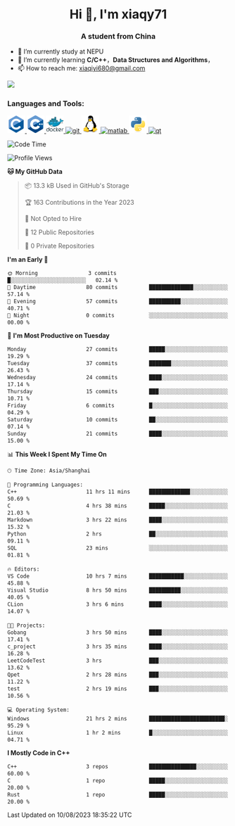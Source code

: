 <h1 align="center">Hi 👋, I'm xiaqy71</h1>
<h3 align="center">A student from China</h3>

- 🔭 I’m currently study at NEPU
- 🌱 I’m currently learning **C/C++**，**Data Structures and Algorithms**，
- 📫 How to reach me: xiaqiyi680@gmail.com

![](https://github-readme-stats.vercel.app/api?username=xiaqy71)

<h3 align="left">Languages and Tools:</h3>
<p align="left"> <a href="https://www.cprogramming.com/" target="_blank" rel="noreferrer"> <img src="https://raw.githubusercontent.com/devicons/devicon/master/icons/c/c-original.svg" alt="c" width="40" height="40"/> </a> <a href="https://www.w3schools.com/cpp/" target="_blank" rel="noreferrer"> <img src="https://raw.githubusercontent.com/devicons/devicon/master/icons/cplusplus/cplusplus-original.svg" alt="cplusplus" width="40" height="40"/> </a> <a href="https://www.docker.com/" target="_blank" rel="noreferrer"> <img src="https://raw.githubusercontent.com/devicons/devicon/master/icons/docker/docker-original-wordmark.svg" alt="docker" width="40" height="40"/> </a> <a href="https://git-scm.com/" target="_blank" rel="noreferrer"> <img src="https://www.vectorlogo.zone/logos/git-scm/git-scm-icon.svg" alt="git" width="40" height="40"/> </a> <a href="https://www.linux.org/" target="_blank" rel="noreferrer"> <img src="https://raw.githubusercontent.com/devicons/devicon/master/icons/linux/linux-original.svg" alt="linux" width="40" height="40"/> </a> <a href="https://www.mathworks.com/" target="_blank" rel="noreferrer"> <img src="https://upload.wikimedia.org/wikipedia/commons/2/21/Matlab_Logo.png" alt="matlab" width="40" height="40"/> </a> <a href="https://www.python.org" target="_blank" rel="noreferrer"> <img src="https://raw.githubusercontent.com/devicons/devicon/master/icons/python/python-original.svg" alt="python" width="40" height="40"/> </a> <a href="https://www.qt.io/" target="_blank" rel="noreferrer"> <img src="https://upload.wikimedia.org/wikipedia/commons/0/0b/Qt_logo_2016.svg" alt="qt" width="40" height="40"/> </a> </p>

<!--START_SECTION:waka-->
![Code Time](http://img.shields.io/badge/Code%20Time-178%20hrs%209%20mins-blue)

![Profile Views](http://img.shields.io/badge/Profile%20Views-4-blue)

**🐱 My GitHub Data** 

> 📦 13.3 kB Used in GitHub's Storage 
 > 
> 🏆 163 Contributions in the Year 2023
 > 
> 🚫 Not Opted to Hire
 > 
> 📜 12 Public Repositories 
 > 
> 🔑 0 Private Repositories 
 > 
**I'm an Early 🐤** 

```text
🌞 Morning                3 commits           █░░░░░░░░░░░░░░░░░░░░░░░░   02.14 % 
🌆 Daytime                80 commits          ██████████████░░░░░░░░░░░   57.14 % 
🌃 Evening                57 commits          ██████████░░░░░░░░░░░░░░░   40.71 % 
🌙 Night                  0 commits           ░░░░░░░░░░░░░░░░░░░░░░░░░   00.00 % 
```
📅 **I'm Most Productive on Tuesday** 

```text
Monday                   27 commits          █████░░░░░░░░░░░░░░░░░░░░   19.29 % 
Tuesday                  37 commits          ███████░░░░░░░░░░░░░░░░░░   26.43 % 
Wednesday                24 commits          ████░░░░░░░░░░░░░░░░░░░░░   17.14 % 
Thursday                 15 commits          ███░░░░░░░░░░░░░░░░░░░░░░   10.71 % 
Friday                   6 commits           █░░░░░░░░░░░░░░░░░░░░░░░░   04.29 % 
Saturday                 10 commits          ██░░░░░░░░░░░░░░░░░░░░░░░   07.14 % 
Sunday                   21 commits          ████░░░░░░░░░░░░░░░░░░░░░   15.00 % 
```


📊 **This Week I Spent My Time On** 

```text
🕑︎ Time Zone: Asia/Shanghai

💬 Programming Languages: 
C++                      11 hrs 11 mins      █████████████░░░░░░░░░░░░   50.69 % 
C                        4 hrs 38 mins       █████░░░░░░░░░░░░░░░░░░░░   21.03 % 
Markdown                 3 hrs 22 mins       ████░░░░░░░░░░░░░░░░░░░░░   15.32 % 
Python                   2 hrs               ██░░░░░░░░░░░░░░░░░░░░░░░   09.11 % 
SQL                      23 mins             ░░░░░░░░░░░░░░░░░░░░░░░░░   01.81 % 

🔥 Editors: 
VS Code                  10 hrs 7 mins       ███████████░░░░░░░░░░░░░░   45.88 % 
Visual Studio            8 hrs 50 mins       ██████████░░░░░░░░░░░░░░░   40.05 % 
CLion                    3 hrs 6 mins        ████░░░░░░░░░░░░░░░░░░░░░   14.07 % 

🐱‍💻 Projects: 
Gobang                   3 hrs 50 mins       ████░░░░░░░░░░░░░░░░░░░░░   17.41 % 
c_project                3 hrs 35 mins       ████░░░░░░░░░░░░░░░░░░░░░   16.28 % 
LeetCodeTest             3 hrs               ███░░░░░░░░░░░░░░░░░░░░░░   13.62 % 
Qpet                     2 hrs 28 mins       ███░░░░░░░░░░░░░░░░░░░░░░   11.22 % 
test                     2 hrs 19 mins       ███░░░░░░░░░░░░░░░░░░░░░░   10.56 % 

💻 Operating System: 
Windows                  21 hrs 2 mins       ████████████████████████░   95.29 % 
Linux                    1 hr 2 mins         █░░░░░░░░░░░░░░░░░░░░░░░░   04.71 % 
```

**I Mostly Code in C++** 

```text
C++                      3 repos             ███████████████░░░░░░░░░░   60.00 % 
C                        1 repo              █████░░░░░░░░░░░░░░░░░░░░   20.00 % 
Rust                     1 repo              █████░░░░░░░░░░░░░░░░░░░░   20.00 % 
```




 Last Updated on 10/08/2023 18:35:22 UTC
<!--END_SECTION:waka-->




